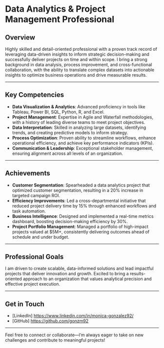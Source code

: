 # Data Analytics & Project Management Professional

## Overview
Highly skilled and detail-oriented professional with a proven track record of leveraging data-driven insights to inform strategic decision-making and successfully deliver projects on time and within scope. I bring a strong background in data analysis, process improvement, and cross-functional collaboration, with the ability to translate complex datasets into actionable insights to optimize business operations and drive measurable results.

---

## Key Competencies
- **Data Visualization & Analytics**: Advanced proficiency in tools like Tableau, Power BI, SQL, Python, R, and Excel.
- **Project Management**: Expertise in Agile and Waterfall methodologies, with a history of leading diverse teams to meet project objectives.
- **Data Interpretation**: Skilled in analyzing large datasets, identifying trends, and creating predictive models to inform strategy.
- **Process Optimization**: Proven ability to streamline workflows, enhance operational efficiency, and achieve key performance indicators (KPIs).
- **Communication & Leadership**: Exceptional stakeholder management, ensuring alignment across all levels of an organization.

---

## Achievements
- **Customer Segmentation**: Spearheaded a data analytics project that optimized customer segmentation, resulting in a 20% increase in targeted campaign ROI.
- **Efficiency Improvements**: Led a cross-departmental initiative that reduced project delivery time by 15% through enhanced workflows and task automation.
- **Business Intelligence**: Designed and implemented a real-time metrics dashboard, boosting decision-making efficiency by 30%.
- **Project Portfolio Management**: Managed a portfolio of high-impact projects valued at $5M+, consistently delivering outcomes ahead of schedule and under budget.

---

## Professional Goals
I am driven to create scalable, data-informed solutions and lead impactful projects that deliver innovation and growth. Excited to bring a results-oriented approach to an organization that values analytical precision and effective project execution.

---

## Get in Touch
- [LinkedIn] https://www.linkedin.com/in/monica-gonzalez92/
- [GitHub] https://github.com/gonzm92

---

Feel free to connect or collaborate—I’m always eager to take on new challenges and contribute to meaningful projects!

